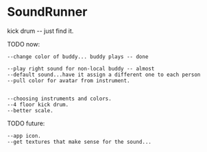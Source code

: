 SoundRunner
===========



kick drum -- just find it.

TODO now:

    --change color of buddy... buddy plays -- done
    
    --play right sound for non-local buddy -- almost
    --default sound...have it assign a different one to each person    
    --pull color for avatar from instrument.
    
    
    --choosing instruments and colors.
    --4 floor kick drum.
    --better scale.

TODO future:

    --app icon.
    --get textures that make sense for the sound...






